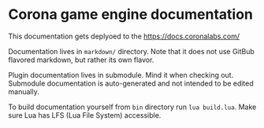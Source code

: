 # Corona game engine documentation

This documentation gets deplyoed to the https://docs.coronalabs.com/

Documentation lives in `markdown/` directory. Note that it does not use GitBub flavored markdown, but rather its own flavor.

Plugin documentation lives in submodule. Mind it when checking out. Submodule documentation is auto-generated and not intended to be edited manually.

To build documentation yourself from `bin` directory run `lua build.lua`. Make sure Lua has LFS (Lua File System) accessible.
